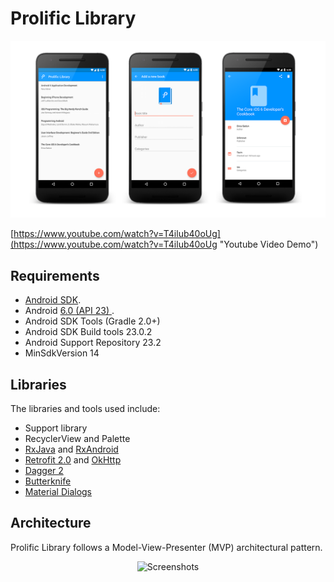 # Prolific Library

<p align="center">
    <img src="assets/github-banner.png" alt="Screenshots"/>
</p>

[https://www.youtube.com/watch?v=T4ilub40oUg](https://www.youtube.com/watch?v=T4ilub40oUg "Youtube Video Demo")
## Requirements

- [Android SDK](http://developer.android.com/sdk/index.html).
- Android [6.0 (API 23) ](http://developer.android.com/tools/revisions/platforms.html#6.0).
- Android SDK Tools (Gradle 2.0+)
- Android SDK Build tools 23.0.2
- Android Support Repository 23.2
- MinSdkVersion 14



## Libraries

The libraries and tools used include:

- Support library
- RecyclerView and Palette
- [RxJava](https://github.com/ReactiveX/RxJava) and [RxAndroid](https://github.com/ReactiveX/RxAndroid) 
- [Retrofit 2.0](http://square.github.io/retrofit/) and [OkHttp](https://github.com/square/okhttp)
- [Dagger 2](http://google.github.io/dagger/)
- [Butterknife](https://github.com/JakeWharton/butterknife)
- [Material Dialogs](https://github.com/afollestad/material-dialogs)

## Architecture 

Prolific Library follows a Model-View-Presenter (MVP) architectural pattern. 

<p align="center">
    <img src="assets/architecture.png" alt="Screenshots"/>
</p>
